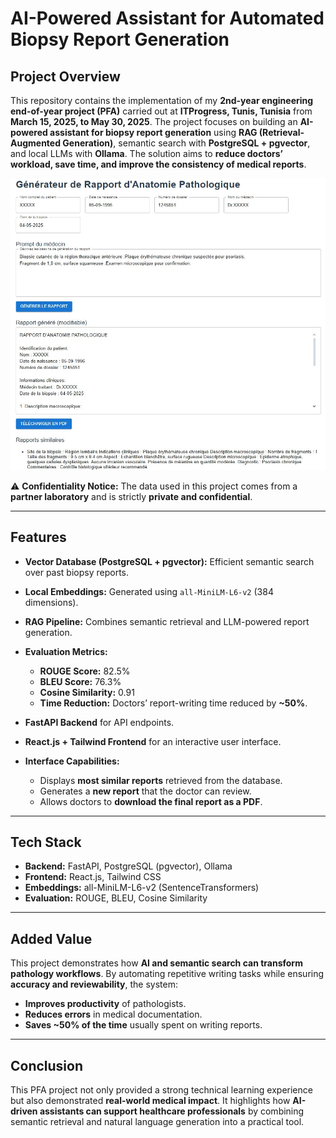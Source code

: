 #  AI-Powered Assistant for Automated Biopsy Report Generation

## Project Overview

This repository contains the implementation of my **2nd-year engineering end-of-year project (PFA)** carried out at **ITProgress, Tunis, Tunisia** from **March 15, 2025, to May 30, 2025**. The project focuses on building an **AI-powered assistant for biopsy report generation** using **RAG (Retrieval-Augmented Generation)**, semantic search with **PostgreSQL + pgvector**, and local LLMs with **Ollama**. The solution aims to **reduce doctors’ workload, save time, and improve the consistency of medical reports**.


<img src="screenshots/ragtest2.jpg" alt="competition" width="700"/>


⚠️ **Confidentiality Notice:** The data used in this project comes from a **partner laboratory** and is strictly **private and confidential**.

---

## Features

* **Vector Database (PostgreSQL + pgvector):** Efficient semantic search over past biopsy reports.
* **Local Embeddings:** Generated using `all-MiniLM-L6-v2` (384 dimensions).
* **RAG Pipeline:** Combines semantic retrieval and LLM-powered report generation.
* **Evaluation Metrics:**

  * **ROUGE Score:** 82.5%
  * **BLEU Score:** 76.3%
  * **Cosine Similarity:** 0.91
  * **Time Reduction:** Doctors’ report-writing time reduced by **\~50%**.
* **FastAPI Backend** for API endpoints.
* **React.js + Tailwind Frontend** for an interactive user interface.
* **Interface Capabilities:**

  * Displays **most similar reports** retrieved from the database.
  * Generates a **new report** that the doctor can review.
  * Allows doctors to **download the final report as a PDF**.

---



## Tech Stack

* **Backend:** FastAPI, PostgreSQL (pgvector), Ollama
* **Frontend:** React.js, Tailwind CSS
* **Embeddings:** all-MiniLM-L6-v2 (SentenceTransformers)
* **Evaluation:** ROUGE, BLEU, Cosine Similarity

---

## Added Value

This project demonstrates how **AI and semantic search can transform pathology workflows**. By automating repetitive writing tasks while ensuring **accuracy and reviewability**, the system:

* **Improves productivity** of pathologists.
* **Reduces errors** in medical documentation.
* **Saves \~50% of the time** usually spent on writing reports.


---

## Conclusion

This PFA project not only provided a strong technical learning experience but also demonstrated **real-world medical impact**. It highlights how **AI-driven assistants can support healthcare professionals** by combining semantic retrieval and natural language generation into a practical tool.


